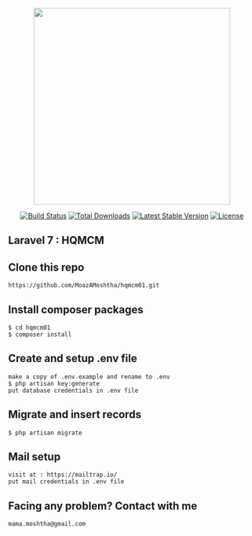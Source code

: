 <p align="center"><img src="https://res.cloudinary.com/dtfbvvkyp/image/upload/v1566331377/laravel-logolockup-cmyk-red.svg" width="400"></p>

<p align="center">
<a href="https://travis-ci.org/laravel/framework"><img src="https://travis-ci.org/laravel/framework.svg" alt="Build Status"></a>
<a href="https://packagist.org/packages/laravel/framework"><img src="https://poser.pugx.org/laravel/framework/d/total.svg" alt="Total Downloads"></a>
<a href="https://packagist.org/packages/laravel/framework"><img src="https://poser.pugx.org/laravel/framework/v/stable.svg" alt="Latest Stable Version"></a>
<a href="https://packagist.org/packages/laravel/framework"><img src="https://poser.pugx.org/laravel/framework/license.svg" alt="License"></a>
</p>

## Laravel 7 : HQMCM

## Clone this repo
```
https://github.com/MoazAMoshtha/hqmcm01.git
```

## Install composer packages
```
$ cd hqmcm01
$ composer install
```

## Create and setup .env file
```
make a copy of .env.example and rename to .env
$ php artisan key:generate
put database credentials in .env file
```

## Migrate and insert records
```
$ php artisan migrate
```

## Mail setup 
```
visit at : https://mailtrap.io/
put mail credentials in .env file
```

## Facing any problem? Contact with me
```
mama.moshtha@gmail.com
```
